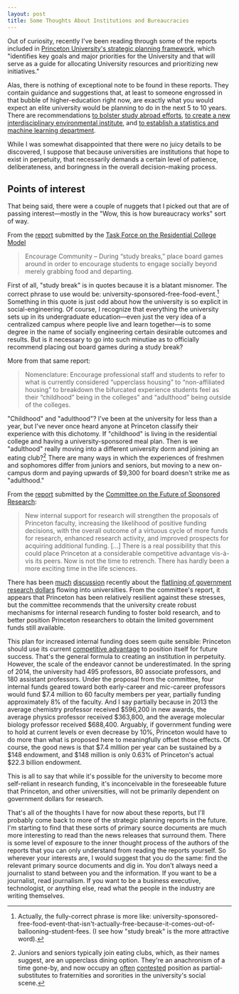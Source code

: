 ```yaml
---
layout: post
title: Some Thoughts About Institutions and Bureaucracies
---
```


Out of curiosity, recently I've been reading through some of the reports included in [Princeton University's strategic planning framework][sp], which "identifies key goals and major priorities for the University and that will serve as a guide for allocating University resources and prioritizing new initiatives."

Alas, there is nothing of exceptional note to be found in these reports. They contain guidance and suggestions that, at least to someone engrossed in that bubble of higher-education right now, are exactly what you would expect an elite university would be planning to do in the next 5 to 10 years. There are recommendations [to bolster study abroad efforts][regional studies], [to create a new interdisciplinary environmental institute][natural sciences], and [to establish a statistics and machine learning department][sml].

While I was somewhat disappointed that there were no juicy details to be discovered, I suppose that because universities are institutions that hope to exist in perpetuity, that necessarily demands a certain level of patience, deliberateness, and boringness in the overall decision-making process.

## Points of interest

That being said, there were a couple of nuggets that I picked out that are of passing interest—mostly in the "Wow, this is how bureaucracy works" sort of way.

From the [report][res college report] submitted by the [Task Force on the Residential College Model][res college]

> Encourage Community – During “study breaks,” place board games around in order to encourage students to engage socially beyond merely grabbing food and departing.

First of all, "study break" is in quotes because it is a blatant misnomer. The correct phrase to use would be: university-sponsored-free-food-event.[^1] Something in this quote is just odd about how the university is so explicit in social-engineering. Of course, I recognize that everything the university sets up in its undergraduate education—even just the very idea of a centralized campus where people live and learn together—is to some degree in the name of socially engineering certain desirable outcomes and results. But is it necessary to go into such minutiae as to officially recommend placing out board games during a study break?

More from that same report:

> Nomenclature: Encourage professional staff and students to refer to what is currently considered “upperclass housing” to “non-affiliated housing” to breakdown the bifurcated experience students feel as their “childhood” being in the colleges” and “adulthood” being outside of the colleges.

"Childhood" and "adulthood"? I've been at the university for less than a year, but I've never once heard anyone at Princeton classify their experience with this dichotomy. If "childhood" is living in the residential college and having a university-sponsored meal plan. Then is we "adulthood" really moving into a different university dorm and joining an eating club?[^2] There are many ways in which the experiences of freshmen and sophomores differ from juniors and seniors, but moving to a new on-campus dorm and paying upwards of $9,300 for board doesn't strike me as "adulthood."

From the [report][sponsored research report] submitted by the [Committee on the Future of Sponsored Research][sponsored research]:

>New internal support for research will strengthen the proposals of Princeton faculty, increasing the likelihood of positive funding decisions, with the overall outcome of a virtuous cycle of more funds for research, enhanced research activity, and improved prospects for acquiring additional funding.
>[...]
>There is a real possibility that this could place Princeton at a considerable competitive advantage vis-à-vis its peers. Now is not	the time to retrench. There has hardly been a more exciting time in the life sciences.

There has been [much][MIT] [discussion][chronicle] recently about the [flatlining of government research dollars][nytimes research] flowing into universities. From the committee's report, it appears that Princeton has been relatively resilient against these stresses, but the committee recommends that the university create robust mechanisms for internal research funding to foster bold research, and to better position Princeton researchers to obtain the limited government funds still available.

This plan for increased internal funding does seem quite sensible: Princeton should use its current [competitive advantage][wiki endowment] to position itself for future success. That's the general formula to creating an institution in perpetuity. However, the scale of the endeavor cannot be underestimated. In the spring of 2014, the university had 495 professors, 80 associate professors, and 180 assistant professors. Under the proposal from the committee, four internal funds geared toward both early-career and mic-career professors would fund $7.4 million to 60 faculty members per year, partially funding approximately 8% of the faculty. And I say partially because in 2013 the average chemistry professor received $596,200 in new awards, the average physics professor received $363,800, and the average molecular biology professor received $688,400. Arguably, if government funding were to hold at current levels or even decrease by 10%, Princeton would have to do more than what is proposed here to meaningfully offset those effects. Of course, the good news is that $7.4 million per year can be sustained by a $148 endowment, and $148 million is only 0.63% of Princeton's actual $22.3 billion endowment.

This is all to say that while it's possible for the university to become more self-reliant in research funding, it's inconceivable in the foreseeable future that Princeton, and other universities, will not be primarily dependent on government dollars for research.

That's all of the thoughts I have for now about these reports, but I'll probably come back to more of the strategic planning reports in the future. I'm starting to find that these sorts of primary source documents are much more interesting to read than the news releases that surround them. There is some level of exposure to the inner thought process of the authors of the reports that you can only understand from reading the reports yourself. So wherever your interests are, I would suggest that you do the same: find the relevant primary source documents and dig in. You don't always need a journalist to stand between you and the information. If you want to be a journalist, read journalism. If you want to be a business executive, technologist, or anything else, read what the people in the industry are writing themselves.

[^1]: Actually, the fully-correct phrase is more like: university-sponsored-free-food-event-that-isn't-actually-free-because-it-comes-out-of-ballooning-student-fees. (I see how "study break" is the more attractive word).

[^2]: Juniors and seniors typically join eating clubs, which, as their names suggest, are an upperclass dining option. They're an anachronism of a time gone-by, and now occupy an [often][bloomberg eating clubs] [contested][nytimes ivy] position as partial-substitutes to fraternities and sororities in the university's social scene.

[sp]: http://www.princeton.edu/strategicplan/index.xml
[regional studies]: http://www.princeton.edu/strategicplan/taskforces/rstf/
[natural sciences]: http://www.princeton.edu/strategicplan/taskforces/naturalsciences/
[res college report]: http://www.princeton.edu/strategicplan/files/Task-Force-Report-on-the-Residential-College-Model.pdf
[res college]: http://www.princeton.edu/strategicplan/taskforces/rescollege/
[sponsored research report]: http://www.princeton.edu/strategicplan/files/Task-Force-Report-on-the-Future-of-Sponsored-Research.pdf
[sponsored research]: http://www.princeton.edu/strategicplan/taskforces/cfsr/
[chronicle]: http://chronicle.com/article/In-an-Era-of-Tighter-Budgets/235814
[MIT]: http://dc.mit.edu/sites/default/files/innovation_deficit/Future%20Postponed.pdf
[nytimes research]: http://www.nytimes.com/2015/05/20/business/economy/american-innovation-rests-on-weak-foundation.html
[wiki endowment]: https://en.wikipedia.org/wiki/List_of_colleges_and_universities_in_the_United_States_by_endowment
[nytimes ivy]: http://www.nytimes.com/1999/05/16/style/at-ivy-club-a-trip-back-to-elitism.html?pagewanted=all
[bloomberg eating clubs]: http://www.bloomberg.com/news/articles/2014-12-04/princeton-has-a-shadow-fraternity-system-nobody-controls
[sml]: http://www.princeton.edu/strategicplan/taskforces/sml/
